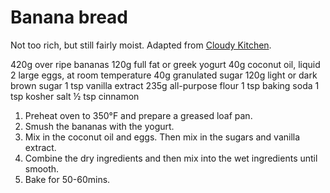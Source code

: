 # Banana bread

Not too rich, but still fairly moist. Adapted from [Cloudy Kitchen](https://cloudykitchen.com/blog/easy-banana-bread/).

420g over ripe bananas
120g full fat or  greek yogurt
40g coconut oil, liquid
2 large eggs, at room temperature
40g granulated sugar
120g light or dark brown sugar
1 tsp vanilla extract
235g all-purpose flour
1 tsp baking soda
1 tsp kosher salt
½ tsp cinnamon 

1. Preheat oven to 350°F and prepare a greased loaf pan.
2. Smush the bananas with the yogurt.
3. Mix in the coconut oil and eggs. Then mix in the sugars and vanilla extract.
4. Combine the dry ingredients and then mix into the wet ingredients until smooth.
5. Bake for 50-60mins.